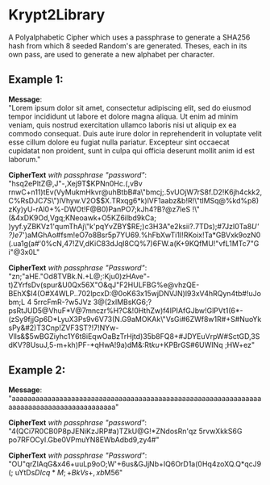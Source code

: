 # Krypt2Library
A Polyalphabetic Cipher which uses a passphrase to generate a SHA256 hash from which 8 seeded Random's are generated. Theses, each in its own pass, are used to generate a new alphabet per character.

## Example 1:  

**Message**:  
"Lorem ipsum dolor sit amet, consectetur adipiscing elit, sed do eiusmod tempor incididunt ut labore et dolore magna aliqua. Ut enim ad minim veniam, quis nostrud exercitation ullamco laboris nisi ut aliquip ex ea commodo consequat. Duis aute irure dolor in reprehenderit in voluptate velit esse cillum dolore eu fugiat nulla pariatur. Excepteur sint occaecat cupidatat non proident, sunt in culpa qui officia deserunt mollit anim id est laborum."

**CipherText** *with passphrase "password"*:  
"hsq2ePltZ@,J\"-,Xej9T$KPNn0Hc.(,vBv rnwC+n11)tEv(VyMukmHkvr@uhBtbB#a\"bmcj;.5vUOjW7rS8f.D2!K6jh4ckk2,C%RsDJC7S\")lVhyw.V2O$$X.TRxqg6*k)lVF1aabz&b!R!\"tlMSq@%kd%p8)zKy)yU-rAl0+%-DWOt!F@B0)PanPO7;kJh4?B?@z7leS !\"(&4xDK9Od,Vgq;KNeoawk+O5KZ6ilbd9kCa; )yyf.yZBKVz1'qumThAj\"k'pqYvZBY$RE;)c3H3A\"e2ksii?.7TDs);#7JzI0Ta8*U'?)e*7')aMGhAo#fsm!eO7o8Bsr5p7YU69.%hFbXwTi1I!RKoix!Ta*GBVxk9ozN0(.ua1g(a#'0%cN,47!ZV,dKiC83dJqI8CQ%7)6FW.a(K+9KQfMU!\"vfL1MTc7\"G i\"@3x0L"

**CipherText** *with passphrase "Password"*:  
"zn;\"aHE.\"Od8TVBk.N.+L@;:Kju0)zHAve\"-t)ZYrfsDv(spur&U0Qx56X\"O&qJ\"F2HULFBG%e@vhzQE-BEhX$I4(O#X4WLP..702lpcxD:@0oK63x15wjDNVJN)l93xV4hRQyn4tb#!uJobm;L 4 5rrcFmR-?w5JVz 3@(2xlMBsKG6;?psRtJUD5@VhuF*V@7mnczr%H?C&!0HthZw)f4IPIAfGJbw!GlPVt1(6*-(zSy9fjjGp6D*LyuX3Ps9v6V73(N.G9aMOKAk\"VsGi#6ZWf8w1R#+S#NuoYksPy&#2)T3Cnp!ZVF3ST?!7!NYw-Vlls&$5wBGZiyhc1Y6t8iEqwOaBzTrHjtd)35b8FQ8+#JDYEuVrpW#SctGD,3SdKV?8UsuJ,5-m+kh)PF-*qHwA!9a)dM&:Rt$ku+$KPBrGS#6UWINq ;HW+ez"

## Example 2:  

**Message**:  
"aaaaaaaaaaaaaaaaaaaaaaaaaaaaaaaaaaaaaaaaaaaaaaaaaaaaaaaaaaaaaaaaaaaaaaaaaaaaaaaaaaaaaaaaaa"

**CipherText** *with passphrase "password"*:  
"4(QCi7R0CB0P8pJENiKzJRP#a)TZkU@G!*ZNdosRn'qz 5rvwXkkS6G po7RFOCyI.Gbe0VPmuYN8EWbAdbd9,zy4#"

**CipherText** *with passphrase "Password"*:  
"OU\"qrZlAqG&x46+uuLp9oO;W'+6us&GJjNb+IQ6OrD1a(0Hq4zoXQ.Q*qcJ9(; uYtDs$DIcq*M;+BkVs+,x b$M56"
